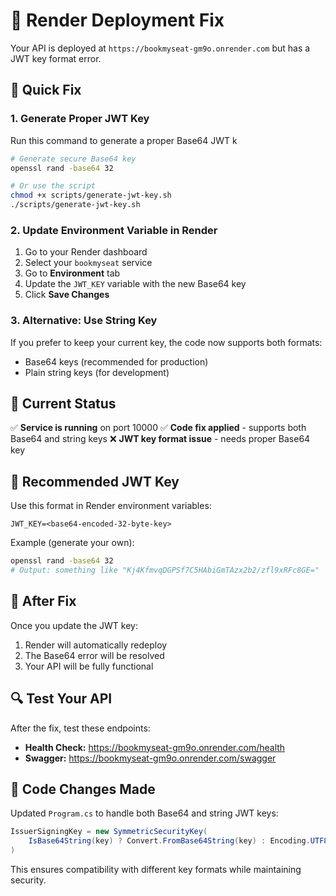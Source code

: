 # 🚨 Render Deployment Fix

Your API is deployed at `https://bookmyseat-gm9o.onrender.com` but has a JWT key format error.

## 🔧 Quick Fix

### 1. Generate Proper JWT Key

Run this command to generate a proper Base64 JWT k

```bash
# Generate secure Base64 key
openssl rand -base64 32

# Or use the script
chmod +x scripts/generate-jwt-key.sh
./scripts/generate-jwt-key.sh
```

### 2. Update Environment Variable in Render

1. Go to your Render dashboard
2. Select your `bookmyseat` service
3. Go to **Environment** tab
4. Update the `JWT_KEY` variable with the new Base64 key
5. Click **Save Changes**

### 3. Alternative: Use String Key

If you prefer to keep your current key, the code now supports both formats:
- Base64 keys (recommended for production)
- Plain string keys (for development)

## 🎯 Current Status

✅ **Service is running** on port 10000
✅ **Code fix applied** - supports both Base64 and string keys
❌ **JWT key format issue** - needs proper Base64 key

## 🔑 Recommended JWT Key

Use this format in Render environment variables:

```
JWT_KEY=<base64-encoded-32-byte-key>
```

Example (generate your own):
```bash
openssl rand -base64 32
# Output: something like "Kj4KfmvqDGPSf7C5HAbiGmTAzx2b2/zfl9xRFc8GE="
```

## 🚀 After Fix

Once you update the JWT key:
1. Render will automatically redeploy
2. The Base64 error will be resolved
3. Your API will be fully functional

## 🔍 Test Your API

After the fix, test these endpoints:
- **Health Check:** https://bookmyseat-gm9o.onrender.com/health
- **Swagger:** https://bookmyseat-gm9o.onrender.com/swagger

## 📝 Code Changes Made

Updated `Program.cs` to handle both Base64 and string JWT keys:

```csharp
IssuerSigningKey = new SymmetricSecurityKey(
    IsBase64String(key) ? Convert.FromBase64String(key) : Encoding.UTF8.GetBytes(key)
)
```

This ensures compatibility with different key formats while maintaining security.